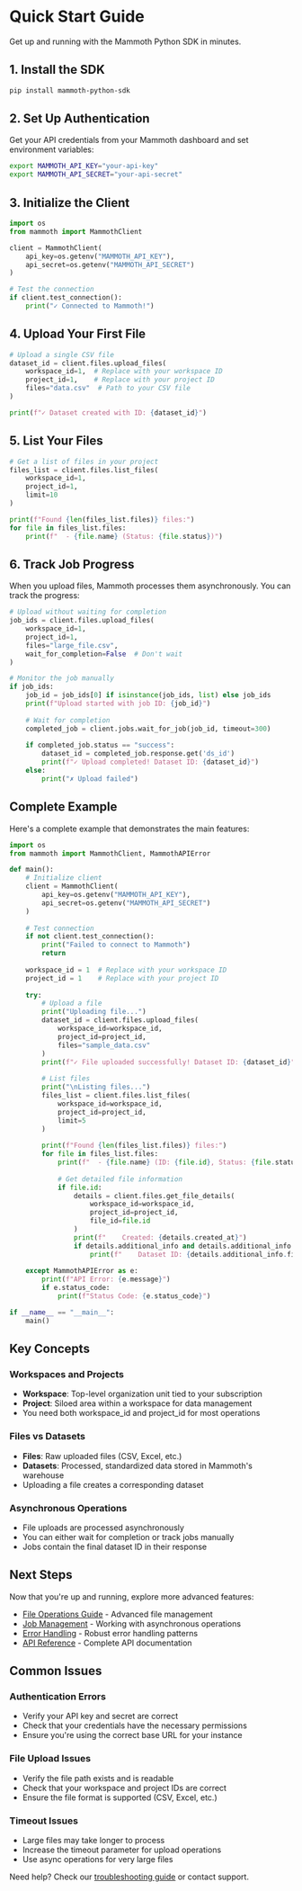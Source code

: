 # Quick Start Guide

Get up and running with the Mammoth Python SDK in minutes.

## 1. Install the SDK

```bash
pip install mammoth-python-sdk
```

## 2. Set Up Authentication

Get your API credentials from your Mammoth dashboard and set environment variables:

```bash
export MAMMOTH_API_KEY="your-api-key"
export MAMMOTH_API_SECRET="your-api-secret"
```

## 3. Initialize the Client

```python
import os
from mammoth import MammothClient

client = MammothClient(
    api_key=os.getenv("MAMMOTH_API_KEY"),
    api_secret=os.getenv("MAMMOTH_API_SECRET")
)

# Test the connection
if client.test_connection():
    print("✓ Connected to Mammoth!")
```

## 4. Upload Your First File

```python
# Upload a single CSV file
dataset_id = client.files.upload_files(
    workspace_id=1,  # Replace with your workspace ID
    project_id=1,    # Replace with your project ID
    files="data.csv"  # Path to your CSV file
)

print(f"✓ Dataset created with ID: {dataset_id}")
```

## 5. List Your Files

```python
# Get a list of files in your project
files_list = client.files.list_files(
    workspace_id=1,
    project_id=1,
    limit=10
)

print(f"Found {len(files_list.files)} files:")
for file in files_list.files:
    print(f"  - {file.name} (Status: {file.status})")
```

## 6. Track Job Progress

When you upload files, Mammoth processes them asynchronously. You can track the progress:

```python
# Upload without waiting for completion
job_ids = client.files.upload_files(
    workspace_id=1,
    project_id=1,
    files="large_file.csv",
    wait_for_completion=False  # Don't wait
)

# Monitor the job manually
if job_ids:
    job_id = job_ids[0] if isinstance(job_ids, list) else job_ids
    print(f"Upload started with job ID: {job_id}")
    
    # Wait for completion
    completed_job = client.jobs.wait_for_job(job_id, timeout=300)
    
    if completed_job.status == "success":
        dataset_id = completed_job.response.get('ds_id')
        print(f"✓ Upload completed! Dataset ID: {dataset_id}")
    else:
        print("✗ Upload failed")
```

## Complete Example

Here's a complete example that demonstrates the main features:

```python
import os
from mammoth import MammothClient, MammothAPIError

def main():
    # Initialize client
    client = MammothClient(
        api_key=os.getenv("MAMMOTH_API_KEY"),
        api_secret=os.getenv("MAMMOTH_API_SECRET")
    )
    
    # Test connection
    if not client.test_connection():
        print("Failed to connect to Mammoth")
        return
    
    workspace_id = 1  # Replace with your workspace ID
    project_id = 1    # Replace with your project ID
    
    try:
        # Upload a file
        print("Uploading file...")
        dataset_id = client.files.upload_files(
            workspace_id=workspace_id,
            project_id=project_id,
            files="sample_data.csv"
        )
        print(f"✓ File uploaded successfully! Dataset ID: {dataset_id}")
        
        # List files
        print("\nListing files...")
        files_list = client.files.list_files(
            workspace_id=workspace_id,
            project_id=project_id,
            limit=5
        )
        
        print(f"Found {len(files_list.files)} files:")
        for file in files_list.files:
            print(f"  - {file.name} (ID: {file.id}, Status: {file.status})")
            
            # Get detailed file information
            if file.id:
                details = client.files.get_file_details(
                    workspace_id=workspace_id,
                    project_id=project_id,
                    file_id=file.id
                )
                print(f"    Created: {details.created_at}")
                if details.additional_info and details.additional_info.final_ds_id:
                    print(f"    Dataset ID: {details.additional_info.final_ds_id}")
        
    except MammothAPIError as e:
        print(f"API Error: {e.message}")
        if e.status_code:
            print(f"Status Code: {e.status_code}")

if __name__ == "__main__":
    main()
```

## Key Concepts

### Workspaces and Projects
- **Workspace**: Top-level organization unit tied to your subscription
- **Project**: Siloed area within a workspace for data management
- You need both workspace_id and project_id for most operations

### Files vs Datasets
- **Files**: Raw uploaded files (CSV, Excel, etc.)
- **Datasets**: Processed, standardized data stored in Mammoth's warehouse
- Uploading a file creates a corresponding dataset

### Asynchronous Operations
- File uploads are processed asynchronously
- You can either wait for completion or track jobs manually
- Jobs contain the final dataset ID in their response

## Next Steps

Now that you're up and running, explore more advanced features:

- [File Operations Guide](examples/file-operations.md) - Advanced file management
- [Job Management](examples/job-management.md) - Working with asynchronous operations
- [Error Handling](examples/error-handling.md) - Robust error handling patterns
- [API Reference](api/client.md) - Complete API documentation

## Common Issues

### Authentication Errors
- Verify your API key and secret are correct
- Check that your credentials have the necessary permissions
- Ensure you're using the correct base URL for your instance

### File Upload Issues
- Verify the file path exists and is readable
- Check that your workspace and project IDs are correct
- Ensure the file format is supported (CSV, Excel, etc.)

### Timeout Issues
- Large files may take longer to process
- Increase the timeout parameter for upload operations
- Use async operations for very large files

Need help? Check our [troubleshooting guide](advanced/troubleshooting.md) or contact support.
